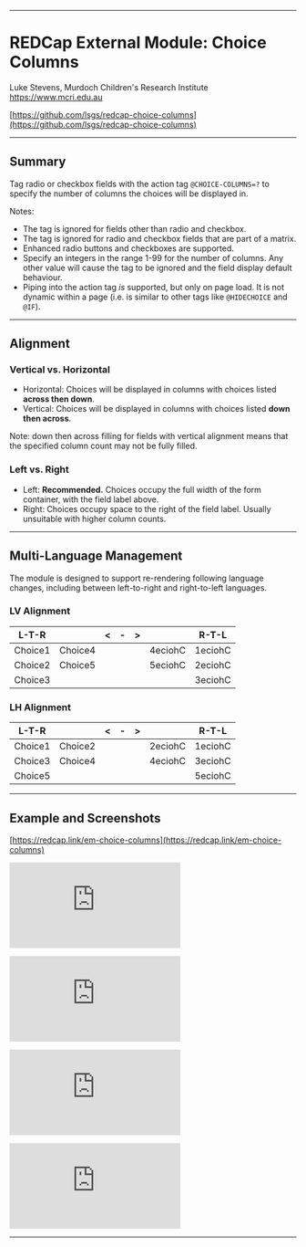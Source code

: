 ********************************************************************************
# REDCap External Module: Choice Columns

Luke Stevens, Murdoch Children's Research Institute https://www.mcri.edu.au

[https://github.com/lsgs/redcap-choice-columns](https://github.com/lsgs/redcap-choice-columns)
********************************************************************************
## Summary

Tag radio or checkbox fields with the action tag `@CHOICE-COLUMNS=?` to specify the number of columns the choices will be displayed in.

Notes:
* The tag is ignored for fields other than radio and checkbox.
* The tag is ignored for radio and checkbox fields that are part of a matrix.
* Enhanced radio buttons and checkboxes are supported.
* Specify an integers in the range 1-99 for the number of columns. Any other value will cause the tag to be ignored and the field display default behaviour.
* Piping into the action tag *is* supported, but only on page load. It is not dynamic within a page (i.e. is similar to other tags like `@HIDECHOICE` and `@IF`).

********************************************************************************
## Alignment
### Vertical vs. Horizontal
* Horizontal: Choices will be displayed in columns with choices listed **across then down**.
* Vertical: Choices will be displayed in columns with choices listed **down then across**.

Note: down then across filling for fields with vertical alignment means that the specified column count may not be fully filled.

### Left vs. Right
* Left: **Recommended.** Choices occupy the full width of the form container, with the field label above. 
* Right: Choices occupy space to the right of the field label. Usually unsuitable with higher column counts.

********************************************************************************
## Multi-Language Management
The module is designed to support re-rendering following language changes, including between left-to-right and right-to-left languages.

### LV Alignment
| L-T-R   |         |<|-|>|         |    R-T-L|
|---------|---------|-|-|-|---------|---------|
| Choice1 | Choice4 | | | | 4eciohC | 1eciohC |
| Choice2 | Choice5 | | | | 5eciohC | 2eciohC |
| Choice3 |         | | | |         | 3eciohC |

### LH Alignment
| L-T-R   |         |<|-|>|         |    R-T-L|
|---------|---------|-|-|-|---------|---------|
| Choice1 | Choice2 | | | | 2eciohC | 1eciohC |
| Choice3 | Choice4 | | | | 4eciohC | 3eciohC |
| Choice5 |         | | | |         | 5eciohC |

********************************************************************************
## Example and Screenshots
[https://redcap.link/em-choice-columns](https://redcap.link/em-choice-columns)

![example0](https://redcap.mcri.edu.au/surveys/index.php?__file=UML4tP3DFSNiJMVVZtvTs4tLgwWShdUXCpf6cQg9TXmamoKruUcULNrDgWtAd3rLwbyak6yTP9XuE7UsgXwIpWje329F6524Jox4&__passthru=DataEntry%2Fimage_view.php&doc_id_hash=4307d542e5880069740a87abb8590ad22444b062&id=1785490)

![example1](https://redcap.mcri.edu.au/surveys/index.php?__file=PFUvZLFhXBtxrveL7hLGQVKTtY7U6KnVPKfKiDJXFEfBJLwFxFDpWio6iJhjgEIj77N9Q9LA44txwGdD7P546GPhjkyB2yev3TMy&__passthru=DataEntry%2Fimage_view.php&doc_id_hash=e62d420d182644d2723d00d369b919fe6df04ce2&id=1785491)

![example2](https://redcap.mcri.edu.au/surveys/index.php?__file=IPN2oZe3s4SpAeHD7iZ8B2gHXowHuwaLRPVUDKePVvs3zyd9M3oJqPjuihwt4vnSQbyw5quGNobd2i3PE4bgYT9IchE5ABrzCWgt&__passthru=DataEntry%2Fimage_view.php&doc_id_hash=060cde0a2b13c9e82fcd1b0e4e4bb9750be22dd9&id=1785483)

![example3](https://redcap.mcri.edu.au/surveys/index.php?__file=sLkmoTUzvhz7UTyExCAiSGGbR2SpdjjUze8kp3rwiGfUtJMt8iG87UwJDqjcaCzVE9I7RcyYvQ9HtiUTogkJAUteMnu9iCozPEdd&__passthru=DataEntry%2Fimage_view.php&doc_id_hash=5a3f9e1e51c18cb119e771f18669a23f14697024&id=1785484)

********************************************************************************